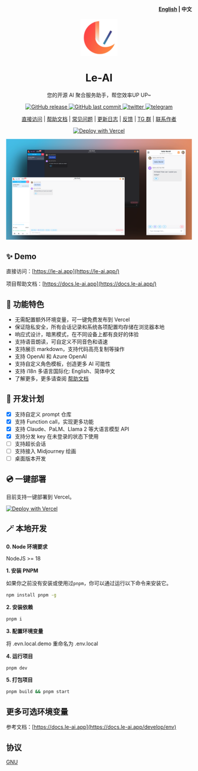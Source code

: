 <h4 align="right"><strong><a href="https://github.com/LTopx/Le-AI/blob/main/README.md">English</a></strong> | 中文</h4>

<p align="center">
    <a href="https://le-ai.app" target="_blank" rel="noopener noreferrer">
        <img width="100" src="./public/favicon-96x96.png" alt="Le-AI" />
    </a>
</p>

<h1 align="center">Le-AI</h1>

<p align="center">您的开源 AI 聚合服务助手，帮您效率UP UP~</p>

<p align="center">
<a href="https://github.com/LTopx/Le-AI/releases">
  <img alt="GitHub release" src="https://img.shields.io/github/release/LTopx/Le-AI.svg?style=flat-square&include_prereleases" />
</a>
<a href="https://github.com/LTopx/Le-AI/commits">
  <img alt="GitHub last commit" src="https://img.shields.io/github/last-commit/LTopx/Le-AI.svg?style=flat-square" />
</a>
<a href="https://twitter.com/peekbomb" target="_blank">
  <img alt="twitter" src="https://img.shields.io/badge/follow-Ethan Liu-red?style=flat-square&logo=Twitter">
</a>
<a href="https://t.me/+7fLJJoGV_bJhYTk1" target="_blank">
  <img alt="telegram" src="https://img.shields.io/badge/chat-telegram-blueviolet?style=flat-square&logo=Telegram">
</a>

<div align="center">

[直接访问](https://le-ai.app/) | [帮助文档](https://docs.le-ai.app/) | [常见问题](https://docs.le-ai.app/faq) | [更新日志](https://docs.le-ai.app/change-log) | [反馈](https://github.com/LTopx/Le-AI/issues) | [TG 群](https://t.me/+7fLJJoGV_bJhYTk1) | [联系作者](https://goethan.cc/)

</div>

<div align="center">

[![Deploy with Vercel](https://vercel.com/button)](https://vercel.com/new/clone?repository-url=https://github.com/LTopx/Le-AI)

</div>

![cover](./public/screenshots/screenshot.png)

## ✨ Demo

直接访问：[https://le-ai.app](https://le-ai.app/)

项目帮助文档：[https://docs.le-ai.app](https://docs.le-ai.app/)

## 🎯 功能特色

- 无需配置额外环境变量，可一键免费发布到 Vercel
- 保证隐私安全，所有会话记录和系统各项配置均存储在浏览器本地
- 响应式设计，暗黑模式，在不同设备上都有良好的体验
- 支持语音朗读，可自定义不同音色和语速
- 支持展示 markdown，支持代码高亮复制等操作
- 支持 OpenAI 和 Azure OpenAI
- 支持自定义角色模板，创造更多 AI 可能性
- 支持 i18n 多语言国际化: English、简体中文
- 了解更多，更多请查阅 [帮助文档](https://docs.le-ai.app/)

## 📍 开发计划

- [x] 支持自定义 prompt 仓库
- [x] 支持 Function call，实现更多功能
- [x] 支持 Claude、PaLM、Llama 2 等大语言模型 API
- [x] 支持分发 key 在未登录的状态下使用
- [ ] 支持超长会话
- [ ] 支持接入 Midjourney 绘画
- [ ] 桌面版本开发

## 💿 一键部署

目前支持一键部署到 Vercel。

[![Deploy with Vercel](https://vercel.com/button)](https://vercel.com/new/clone?repository-url=https://github.com/LTopx/Le-AI)

## 🪄 本地开发

**0. Node 环境要求**

NodeJS >= 18

**1. 安装 PNPM**

如果你之前没有安装或使用过`pnpm`，你可以通过运行以下命令来安装它。

```bash
npm install pnpm -g
```

**2. 安装依赖**

```bash
pnpm i
```

**3. 配置环境变量**

将 .evn.local.demo 重命名为 .env.local

**4. 运行项目**

```bash
pnpm dev
```

**5. 打包项目**

```bash
pnpm build && pnpm start
```

## 更多可选环境变量

参考文档：[https://docs.le-ai.app](https://docs.le-ai.app/develop/env)

## 协议

[GNU](https://github.com/LTopx/Le-AI/blob/main/LICENSE)
